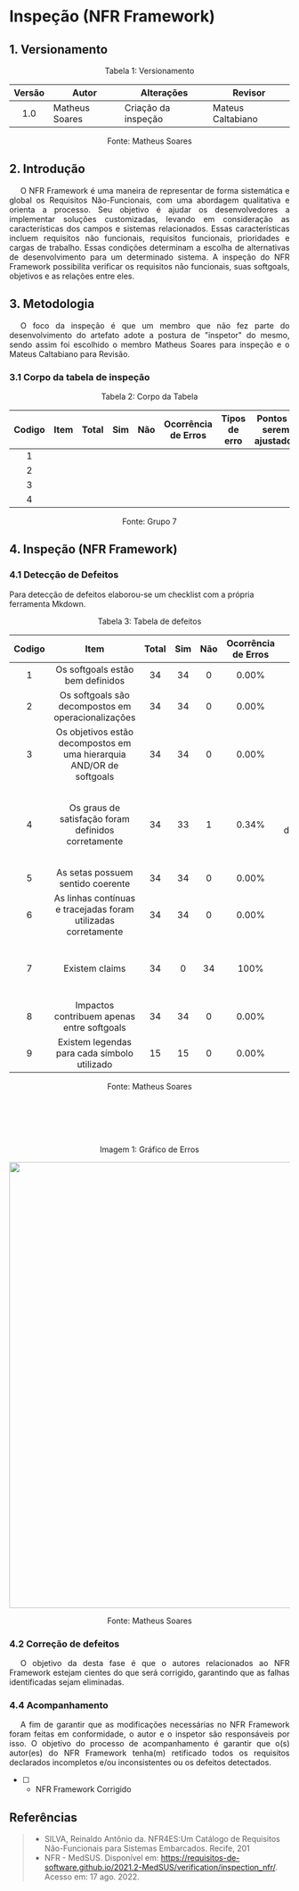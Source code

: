 # Inspeção (NFR Framework)
## 1. Versionamento
<div style="text-align: center">
<p>Tabela 1: Versionamento</p>
</div>


| Versão | Autor                                     | Alterações                          | Revisor     |
|:------:| ----------------------------------------- | ----------------------------------- | ----------- |
|  1.0   | Matheus Soares | Criação da inspeção  | Mateus Caltabiano |

<div style="text-align: center">
<p>Fonte: Matheus Soares</p>
</div>

## 2. Introdução
<p style="text-indent: 20px; text-align: justify">
O NFR Framework é uma maneira de representar de forma sistemática e global os Requisitos Não-Funcionais, com uma abordagem qualitativa e orienta a processo. Seu objetivo é ajudar os desenvolvedores a implementar soluções customizadas, levando em consideração as características dos campos e sistemas relacionados. Essas características incluem requisitos não funcionais, requisitos funcionais, prioridades e cargas de trabalho. Essas condições determinam a escolha de alternativas de desenvolvimento para um determinado sistema. A inspeção do NFR Framework possibilita verificar os requisitos não funcionais, suas softgoals, objetivos e as relações entre eles.
</p>


## 3. Metodologia
<p style="text-indent: 20px; text-align: justify">
O foco da inspeção é que um membro que não fez parte do desenvolvimento do artefato adote a postura de "inspetor" do mesmo, sendo assim foi escolhido o membro Matheus Soares para inspeção e o Mateus Caltabiano para Revisão.
</p>

### 3.1 Corpo da tabela de inspeção
<div style="text-align: center">
<p>Tabela 2: Corpo da Tabela</p>
</div>

|Codigo|Item|Total|Sim|Não|Ocorrência de Erros|Tipos de erro|Pontos a serem ajustados|
|:------:|----|-----|---|---|------------------------|-------------|---|
| 1 |  |   |     |     |                          |               |     |
| 2 |  |   |     |     |                          |               |     |
| 3 |  |   |     |     |                          |               |     |
| 4 |  |   |     |     |                          |               |     |
<div style="text-align: center">
<p>Fonte: Grupo 7</p>
</div>

## 4. Inspeção (NFR Framework)
### 4.1 Detecção de Defeitos
Para detecção de defeitos elaborou-se um checklist com a própria ferramenta Mkdown.
<div style="text-align: center">
<p>Tabela 3: Tabela de defeitos</p>
</div>

|Codigo|Item|Total|Sim|Não|Ocorrência de Erros|Tipos de erro|Pontos a serem ajustados|
|:------:|:----:|:-----:|:---:|:---:|:------------------------:|:-------------:|:---:|
| 1 | Os softgoals estão bem definidos |34|34|0|0.00%|         |     |
| 2 | Os softgoals são decompostos em operacionalizações |34|34|0|0.00%|     |     |
| 3 | Os objetivos estão decompostos em uma hierarquia AND/OR de softgoals |34|34|0|0.00%| |     |
| 4 | 	Os graus de satisfação foram definidos corretamente |34|33 | 1 |0.34%| Defeito de desconformidade |  5.2.1 NFR de Desempenho com propagação possui defeito de desconformidade no grau de satisfação   |
| 5 | 	As setas possuem sentido coerente |  34 |  34   |   0  |  0.00%                        |               |     |
| 6 | 	As linhas contínuas e tracejadas foram utilizadas corretamente | 34  |   34  |   0  |        0.00%                  |               |     |
| 7 | 	Existem claims | 34 |  0  | 34 |      100%                    |      Defeito de omição         | É relevante adicionar as claims para apoiar ou negar as justificativas  |
| 8 | 	Impactos contribuem apenas entre softgoals | 34  | 34    |   0  |      0.00%                    |               |     |
| 9 | 	Existem legendas para cada símbolo utilizado |  15 | 15    |  0   |       0.00%                   |               |     |

<div style="text-align: center">
<p>Fonte: Matheus Soares</p>
</div>

<br>
<br>
<br>
<br>


<div style="text-align: center">
<p>Imagem 1: Gráfico de Erros</p>
</div>
<center>
<img width="800px" src="https://github.com/Requisitos-de-Software/2022.1-TikTok/blob/main/docs/img/NFRframeInspecao.png?raw=true">
</center>
<div style="text-align: center">
<p>Fonte: Matheus Soares</p>
</div>

### 4.2 Correção de defeitos
<p style="text-indent: 20px; text-align: justify">
O objetivo da desta fase é que o autores relacionados ao NFR Framework estejam cientes do que será corrigido, garantindo que as falhas identificadas sejam eliminadas.
</p>

### 4.4 Acompanhamento
<p style="text-indent: 20px; text-align: justify">
A fim de garantir que as modificações necessárias no NFR Framework foram feitas em conformidade, o autor e o inspetor são responsáveis por isso. O objetivo do processo de acompanhamento é garantir que o(s) autor(es) do NFR Framework tenha(m) retificado todos os requisitos declarados incompletos e/ou inconsistentes ou os defeitos detectados.

- [ ] - NFR Framework Corrigido
</p>

##  Referências
> - SILVA, Reinaldo Antônio da. NFR4ES:Um Catálogo de Requisitos Não-Funcionais para Sistemas Embarcados. Recife, 201
> - NFR - MedSUS. Disponível em: <https://requisitos-de-software.github.io/2021.2-MedSUS/verification/inspection_nfr/>. Acesso em: 17 ago. 2022.
